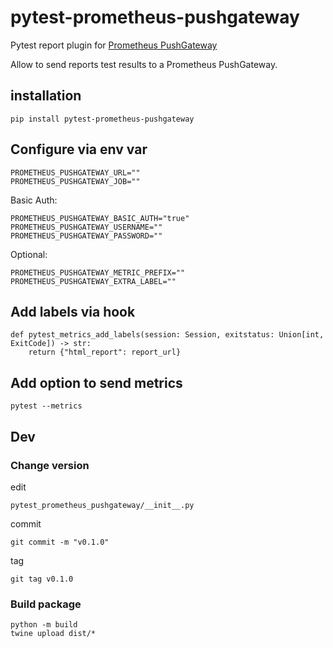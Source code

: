 # pytest-prometheus-pushgateway

Pytest report plugin for [Prometheus PushGateway](https://github.com/prometheus/pushgateway)

Allow to send reports test results to a Prometheus PushGateway.

## installation

    pip install pytest-prometheus-pushgateway

## Configure via env var

    PROMETHEUS_PUSHGATEWAY_URL=""
    PROMETHEUS_PUSHGATEWAY_JOB=""

Basic Auth:

    PROMETHEUS_PUSHGATEWAY_BASIC_AUTH="true"
    PROMETHEUS_PUSHGATEWAY_USERNAME=""
    PROMETHEUS_PUSHGATEWAY_PASSWORD=""

Optional:

    PROMETHEUS_PUSHGATEWAY_METRIC_PREFIX=""
    PROMETHEUS_PUSHGATEWAY_EXTRA_LABEL=""

## Add labels via hook

    def pytest_metrics_add_labels(session: Session, exitstatus: Union[int, ExitCode]) -> str:
        return {"html_report": report_url}

## Add option to send metrics

    pytest --metrics

## Dev

### Change version

edit

    pytest_prometheus_pushgateway/__init__.py

commit

    git commit -m "v0.1.0"

tag

    git tag v0.1.0

### Build package

    python -m build
    twine upload dist/*
